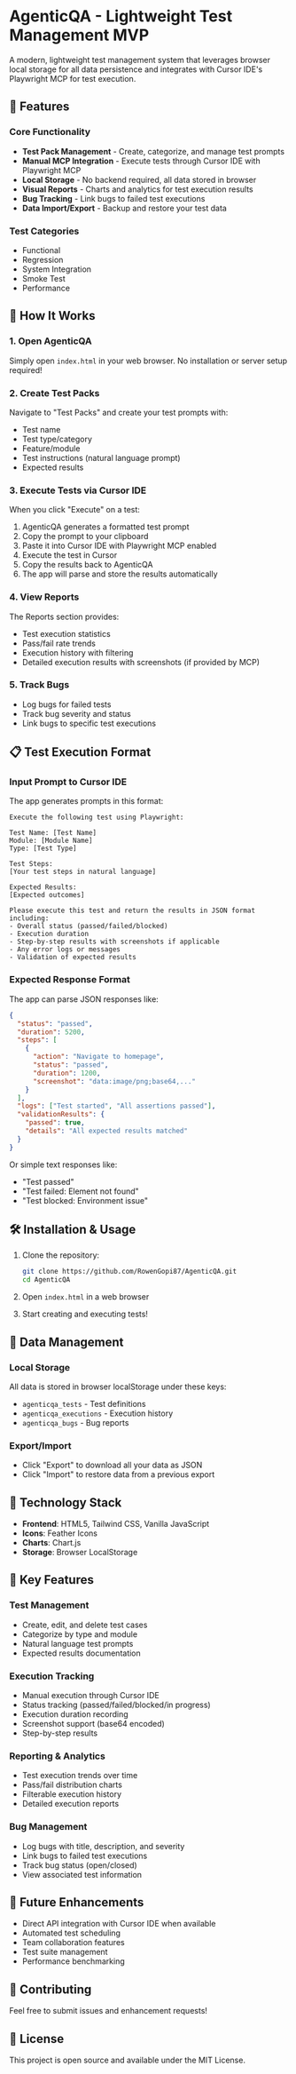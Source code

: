 # AgenticQA - Lightweight Test Management MVP

A modern, lightweight test management system that leverages browser local storage for all data persistence and integrates with Cursor IDE's Playwright MCP for test execution.

## 🚀 Features

### Core Functionality
- **Test Pack Management** - Create, categorize, and manage test prompts
- **Manual MCP Integration** - Execute tests through Cursor IDE with Playwright MCP
- **Local Storage** - No backend required, all data stored in browser
- **Visual Reports** - Charts and analytics for test execution results
- **Bug Tracking** - Link bugs to failed test executions
- **Data Import/Export** - Backup and restore your test data

### Test Categories
- Functional
- Regression  
- System Integration
- Smoke Test
- Performance

## 🔧 How It Works

### 1. Open AgenticQA
Simply open `index.html` in your web browser. No installation or server setup required!

### 2. Create Test Packs
Navigate to "Test Packs" and create your test prompts with:
- Test name
- Test type/category
- Feature/module
- Test instructions (natural language prompt)
- Expected results

### 3. Execute Tests via Cursor IDE
When you click "Execute" on a test:
1. AgenticQA generates a formatted test prompt
2. Copy the prompt to your clipboard
3. Paste it into Cursor IDE with Playwright MCP enabled
4. Execute the test in Cursor
5. Copy the results back to AgenticQA
6. The app will parse and store the results automatically

### 4. View Reports
The Reports section provides:
- Test execution statistics
- Pass/fail rate trends
- Execution history with filtering
- Detailed execution results with screenshots (if provided by MCP)

### 5. Track Bugs
- Log bugs for failed tests
- Track bug severity and status
- Link bugs to specific test executions

## 📋 Test Execution Format

### Input Prompt to Cursor IDE
The app generates prompts in this format:
```
Execute the following test using Playwright:

Test Name: [Test Name]
Module: [Module Name]
Type: [Test Type]

Test Steps:
[Your test steps in natural language]

Expected Results:
[Expected outcomes]

Please execute this test and return the results in JSON format including:
- Overall status (passed/failed/blocked)
- Execution duration
- Step-by-step results with screenshots if applicable
- Any error logs or messages
- Validation of expected results
```

### Expected Response Format
The app can parse JSON responses like:
```json
{
  "status": "passed",
  "duration": 5200,
  "steps": [
    {
      "action": "Navigate to homepage",
      "status": "passed",
      "duration": 1200,
      "screenshot": "data:image/png;base64,..."
    }
  ],
  "logs": ["Test started", "All assertions passed"],
  "validationResults": {
    "passed": true,
    "details": "All expected results matched"
  }
}
```

Or simple text responses like:
- "Test passed"
- "Test failed: Element not found"
- "Test blocked: Environment issue"

## 🛠 Installation & Usage

1. Clone the repository:
   ```bash
   git clone https://github.com/RowenGopi87/AgenticQA.git
   cd AgenticQA
   ```

2. Open `index.html` in a web browser

3. Start creating and executing tests!

## 💾 Data Management

### Local Storage
All data is stored in browser localStorage under these keys:
- `agenticqa_tests` - Test definitions
- `agenticqa_executions` - Execution history
- `agenticqa_bugs` - Bug reports

### Export/Import
- Click "Export" to download all your data as JSON
- Click "Import" to restore data from a previous export

## 🎨 Technology Stack
- **Frontend**: HTML5, Tailwind CSS, Vanilla JavaScript
- **Icons**: Feather Icons
- **Charts**: Chart.js
- **Storage**: Browser LocalStorage

## 📝 Key Features

### Test Management
- Create, edit, and delete test cases
- Categorize by type and module
- Natural language test prompts
- Expected results documentation

### Execution Tracking
- Manual execution through Cursor IDE
- Status tracking (passed/failed/blocked/in progress)
- Execution duration recording
- Screenshot support (base64 encoded)
- Step-by-step results

### Reporting & Analytics
- Test execution trends over time
- Pass/fail distribution charts
- Filterable execution history
- Detailed execution reports

### Bug Management
- Log bugs with title, description, and severity
- Link bugs to failed test executions
- Track bug status (open/closed)
- View associated test information

## 🚀 Future Enhancements
- Direct API integration with Cursor IDE when available
- Automated test scheduling
- Team collaboration features
- Test suite management
- Performance benchmarking

## 🤝 Contributing
Feel free to submit issues and enhancement requests!

## 📄 License
This project is open source and available under the MIT License. 